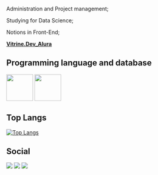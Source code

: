 Administration and Project management;

Studying for Data Science;

Notions in Front-End;

**[Vitrine.Dev_Alura](https://cursos.alura.com.br/vitrinedev/miguelhcjs)**


## Programming language and database

<div style='display: inline-block;'>
  <img width='70em' src='https://icons.iconarchive.com/icons/cornmanthe3rd/plex/96/Other-python-icon.png'>
  <img width='70em' src='https://icons.iconarchive.com/icons/hechiceroo/mnemo/128/sql-icon.png'>
<div>

## Top Langs

[![Top Langs](https://github-readme-stats.vercel.app/api/top-langs/?username=MiguelHCJS&layout=compact&title_color=c4721f&bg_color=000000&border_color=1a1a1a)](https://github.com/MiguelHCJS/readme.md)


## Social
  
<div style='display: inline-block;'>
  <a href='https://www.linkedin.com/in/miguel-ten%C3%B3rio-b34a24140/' target='_blank'><img src="https://img.shields.io/badge/LinkedIn-0077B5?style=for-the-badge&logo=linkedin&logoColor=white" /></a>
  <a href='https://www.instagram.com/miguelhcssjs/' target='_blank'><img src='https://img.shields.io/badge/Instagram-E4405F?style=for-the-badge&logo=instagram&logoColor=white' /></a>
  <a href='https://www.facebook.com/miguel.esseker' target='_blank'><img src="https://img.shields.io/badge/Facebook-1877F2?style=for-the-badge&logo=facebook&logoColor=white" /></a>
</div>
